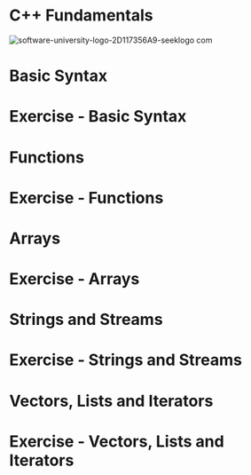 # C++ Fundamentals 
![software-university-logo-2D117356A9-seeklogo com](https://github.com/svetlanasieber/C_Plus_Plus_Fundamentals/assets/135451084/0f15bee5-b6a7-4415-ae6c-13e06817c2ff)

# Basic Syntax
# Exercise - Basic Syntax
# Functions
# Exercise - Functions
# Arrays
# Exercise - Arrays
# Strings and Streams
# Exercise - Strings and Streams
# Vectors, Lists and Iterators
# Exercise - Vectors, Lists and Iterators
